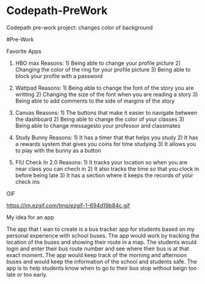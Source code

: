 # Codepath-PreWork
Codepath pre-work project: changes color of background

#Pre-Work

Favorite Apps

1) HBO max
   Reasons: 1) Being able to change your profile picture
            2) Changing the color of the ring for your profile picture
            3) Being able to block your profile with a password 
   
2) Wattpad
   Reasons: 1) Being able to change the font of the story you are writting 
            2) Changing the size of the font when you are reading a story
            3) Being able to add comments to the side of margins of the story 

3) Canvas
   Reasons: 1) The buttons that make it easier to navigate between the dashboard 
            2) Being able to change the color of your classes 
            3) Being able to change messagesto your professor and classmates 

4) Study Bunny
   Reasons: 1) It has a timer that that helps you study
            2) It has a rewards system that gives you coins for time studying
            3) It allows you to play with the bunny as a button 

5) FIU Check In 2.0
   Reasons: 1) It tracks your location so when you are near class you can chech in
            2) It also tracks the time so that you clock in before being late
            3) It has a section where it keeps the records of your check ins 
            
GIF

https://im.ezgif.com/tmp/ezgif-1-694d19b84c.gif
            
My idea for an app

The app that I wan to create is a bus tracker app for students based on my personal experience with school buses. The app would work by tracking the location of the buses and showing their route in a map. The students would login and enter their bus route number and see where their bus is at that exact moment. The app would keep track of the morning and afternoon buses and would keep the information of the school and students safe. The app is to help students know when to go to their bus stop without beign too late or too early.




